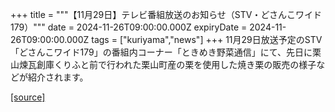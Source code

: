 +++
title = """【11月29日】テレビ番組放送のお知らせ（STV・どさんこワイド179）"""
date = 2024-11-26T09:00:00.000Z
expiryDate = 2024-11-26T09:00:00.000Z
tags = ["kuriyama","news"]
+++
11月29日放送予定のSTV「どさんこワイド179」の番組内コーナー「ときめき野菜通信」にて、先日に栗山煉瓦創庫くりふと前で行われた栗山町産の栗を使用した焼き栗の販売の様子などが紹介されます。

[[source]](https://www.town.kuriyama.hokkaido.jp/soshiki/53/29598.html)

